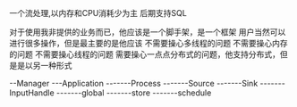 一个流处理,以内存和CPU消耗少为主
后期支持SQL

对于使用我非提供的业务而已，他应该是一个脚手架，是一个框架
用户当然可以进行很多操作，但是最主要的是他应该
不需要操心多线程的问题
不需要操心内存的问题
不需要操心线程的问题
需要操心一点点分布式的问题，他支持分布式，但是是以另一种形式

--Manager
---Application
-------Process
-------Source
-------Sink
-------InputHandle
-------global
-------store
-------schedule